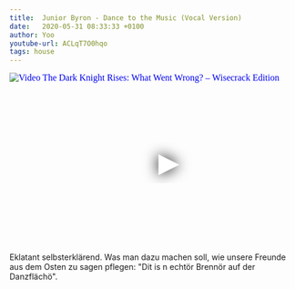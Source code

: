 ```yaml
---
title:  Junior Byron - Dance to the Music (Vocal Version)
date:   2020-05-31 08:33:33 +0100
author: Yoo
youtube-url: ACLqT7O0hqo
tags: house
---
```

<div class="video-container ">
<iframe
  width="560"
  height="315"
  src="https://www.youtube.com/embed/ACLqT7O0hqo"
  srcdoc="<style>*{padding:0;margin:0;overflow:hidden}html,body{height:100%}img,span{position:absolute;width:100%;top:0;bottom:0;margin:auto}span{height:1.5em;text-align:center;font:48px/1.5 sans-serif;color:white;text-shadow:0 0 0.5em black}</style><a href=https://www.youtube.com/embed/ACLqT7O0hqo?autoplay=1><img src=https://img.youtube.com/vi/ACLqT7O0hqo/hqdefault.jpg alt='Video The Dark Knight Rises: What Went Wrong? – Wisecrack Edition'><span>▶</span></a>"
  frameborder="0"
  allow="accelerometer; autoplay; encrypted-media; gyroscope; picture-in-picture"
  allowfullscreen
></iframe>
</div>

<div class="post-content-message"> 
Eklatant selbsterklärend. Was man dazu machen soll, wie unsere Freunde aus dem Osten zu sagen pflegen: "Dit is n echtör Brennör auf der Danzflächö".
</div>
